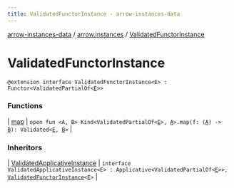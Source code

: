 ```yaml
---
title: ValidatedFunctorInstance - arrow-instances-data
---
```


[arrow-instances-data](../../index.html) / [arrow.instances](../index.html) / [ValidatedFunctorInstance](./index.html)

# ValidatedFunctorInstance

`@extension interface ValidatedFunctorInstance<E> : Functor<ValidatedPartialOf<`[`E`](index.html#E)`>>`

### Functions

| [map](map.html) | `open fun <A, B> Kind<ValidatedPartialOf<`[`E`](index.html#E)`>, `[`A`](map.html#A)`>.map(f: (`[`A`](map.html#A)`) -> `[`B`](map.html#B)`): Validated<`[`E`](index.html#E)`, `[`B`](map.html#B)`>` |

### Inheritors

| [ValidatedApplicativeInstance](../-validated-applicative-instance/index.html) | `interface ValidatedApplicativeInstance<E> : Applicative<ValidatedPartialOf<`[`E`](../-validated-applicative-instance/index.html#E)`>>, `[`ValidatedFunctorInstance`](./index.html)`<`[`E`](../-validated-applicative-instance/index.html#E)`>` |

